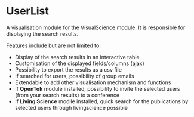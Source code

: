 # UserList

A visualisation module for the VisualScience module. It is responsible for displaying the search results.

Features include but are not limited to:
+	Display of the search results in an interactive table
+	Customisation of the displayed fields/columns (ajax)
+	Possibility to export the results as a csv file
+	If searched for users, possibility of group emails
+	Extendable to add other visualisation mechanism and functions
+	If **OpenTok** module installed, possibility to invite the selected users (from your search results) to a conference
+	If **Living Science** modile installed, quick search for the publications by selected users through livingscience possible
